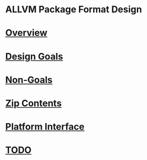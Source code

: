 # ALLVM Package Format Design

# [Overview](ALLVMFormat-Overview.md)

# [Design Goals](ALLVMFormat-Design.md)

# [Non-Goals](ALLVMFormat-NonGoals.md)

# [Zip Contents](ALLVMFormat-Contents.md)

# [Platform Interface](ALLVMFormat-Platform.md)

# [TODO](ALLVMFormat-TODO.md)
